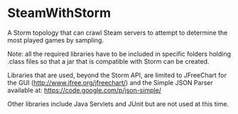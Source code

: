 # SteamWithStorm

A Storm topology that can crawl Steam servers to attempt to determine the most played games by sampling.

Note: all the required libraries have to be included in specific folders holding .class files so that a jar that is compatible with Storm can be created.

Libraries that are used, beyond the Storm API, are limited to JFreeChart for the GUI (http://www.jfree.org/jfreechart/) and the Simple JSON Parser available at: https://code.google.com/p/json-simple/

Other libraries include Java Servlets and JUnit but are not used at this time.
